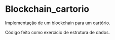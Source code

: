 # Blockchain_cartorio
Implementação de um blockchain para um cartório.

Código feito como exercício de estrutura de dados.

